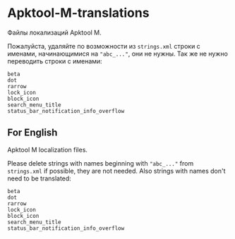 # Apktool-M-translations
Файлы локализаций Apktool M.

Пожалуйста, удаляйте по возможности из `strings.xml` строки с именами, начинающимися на `"abc_..."`, они не нужны.
Так же не нужно переводить строки с именами:
```
beta
dot
rarrow
lock_icon
block_icon
search_menu_title
status_bar_notification_info_overflow
```

## For English
Apktool M localization files.

Please delete strings with names beginning with `"abc_..."` from `strings.xml` if possible, they are not needed.
Also strings with names don't need to be translated:
```
beta
dot
rarrow
lock_icon
block_icon
search_menu_title
status_bar_notification_info_overflow
```